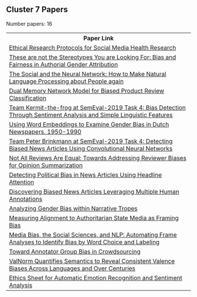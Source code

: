 ## Cluster 7 Papers

Number papers: 16
<html><table><tr>
<th>Paper Link</th>
</tr>
<tr>
<td><a href=https://www.semanticscholar.org/paper/24d021303e7434e4692200750ebfdcc7ddf84c25>Ethical Research Protocols for Social Media Health Research</a></td>
</tr>
<tr>
<td><a href=https://www.semanticscholar.org/paper/d8d9177723c5cde17224d2ed368a60e8dbf9dac1>These are not the Stereotypes You are Looking For: Bias and Fairness in Authorial Gender Attribution</a></td>
</tr>
<tr>
<td><a href=https://www.semanticscholar.org/paper/9fbd63c6df2b4efc4b96697becda6dbad5801cb0>The Social and the Neural Network: How to Make Natural Language Processing about People again</a></td>
</tr>
<tr>
<td><a href=https://www.semanticscholar.org/paper/0d63b77e25cf5b83b1d84a87766a50387a77068a>Dual Memory Network Model for Biased Product Review Classification</a></td>
</tr>
<tr>
<td><a href=https://www.semanticscholar.org/paper/cb4a63eacff24e4d64dfe05a4914ca9d005c61fc>Team Kermit-the-frog at SemEval-2019 Task 4: Bias Detection Through Sentiment Analysis and Simple Linguistic Features</a></td>
</tr>
<tr>
<td><a href=https://www.semanticscholar.org/paper/cf9afb34557de5a524a3cebc6130da9bcf343b0f>Using Word Embeddings to Examine Gender Bias in Dutch Newspapers, 1950-1990</a></td>
</tr>
<tr>
<td><a href=https://www.semanticscholar.org/paper/94b14a63755ee0c7c2d88c72b1eae19e243f5865>Team Peter Brinkmann at SemEval-2019 Task 4: Detecting Biased News Articles Using Convolutional Neural Networks</a></td>
</tr>
<tr>
<td><a href=https://www.semanticscholar.org/paper/d3fec2b47051ab07e43af6462c62566e053df033>Not All Reviews Are Equal: Towards Addressing Reviewer Biases for Opinion Summarization</a></td>
</tr>
<tr>
<td><a href=https://www.semanticscholar.org/paper/ce4876ed845d8e041111d674dbcfdd4b2957a8e6>Detecting Political Bias in News Articles Using Headline Attention</a></td>
</tr>
<tr>
<td><a href=https://www.semanticscholar.org/paper/a5cc6f5e5bba98f19436f4aeb2b457175332f19e>Discovering Biased News Articles Leveraging Multiple Human Annotations</a></td>
</tr>
<tr>
<td><a href=https://www.semanticscholar.org/paper/6d654bab72d062d91f731331f16ea01d7cac0812>Analyzing Gender Bias within Narrative Tropes</a></td>
</tr>
<tr>
<td><a href=https://www.semanticscholar.org/paper/6c8eac6207d54667d577cf392b8d3c38ac41f8aa>Measuring Alignment to Authoritarian State Media as Framing Bias</a></td>
</tr>
<tr>
<td><a href=https://www.semanticscholar.org/paper/c1d21cd3a58a8ee74fde2d4da35133c9e5f9035d>Media Bias, the Social Sciences, and NLP: Automating Frame Analyses to Identify Bias by Word Choice and Labeling</a></td>
</tr>
<tr>
<td><a href=https://www.semanticscholar.org/paper/6dc8b0018bbc183c8d15747e5f6cc3fb14678a9f>Toward Annotator Group Bias in Crowdsourcing</a></td>
</tr>
<tr>
<td><a href=https://www.semanticscholar.org/paper/9c347056ab9cb42b19e471129e0961c1ed7126a2>ValNorm Quantifies Semantics to Reveal Consistent Valence Biases Across Languages and Over Centuries</a></td>
</tr>
<tr>
<td><a href=https://www.semanticscholar.org/paper/401915f35c3ca6b7f50d09c14007043775216cb9>Ethics Sheet for Automatic Emotion Recognition and Sentiment Analysis</a></td>
</tr>
</table></html>
